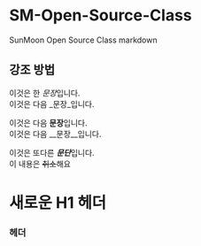 # SM-Open-Source-Class
SunMoon Open Source Class markdown

## 강조 방법
이것은 한 *문장*입니다.  
이것은 다음 _문장_입니다.

이것은 다음 **문장**입니다.  
이것은 다음 __문장__입니다.

이것은 또다른 ***문단***입니다.  
이 내용은 ~~취소~~해요

# 새로운 H1 헤더
### 헤더
